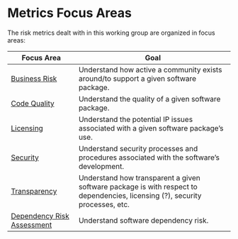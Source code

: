 # Metrics Focus Areas

The risk metrics dealt with in this working group are organized in focus areas:

| Focus Area | Goal |
| --- | --- |
|[Business Risk](business-risk) | Understand how active a community exists around/to support a given software package. |
|[Code Quality](code-quality) | Understand the quality of a given software package.|
|[Licensing](licensing) | Understand the potential IP issues associated with a given software package’s use.|
|[Security](security) | Understand security processes and procedures associated with the software’s development.|
|[Transparency](transparency) | Understand how transparent a given software package is with respect to dependencies, licensing (?), security processes, etc.|
|[Dependency Risk Assessment](dependency-risk-assessment) | Understand software dependency risk. |
